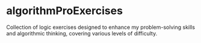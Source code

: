 # algorithmProExercises
Collection of logic exercises designed to enhance my problem-solving skills and algorithmic thinking, covering various levels of difficulty.

